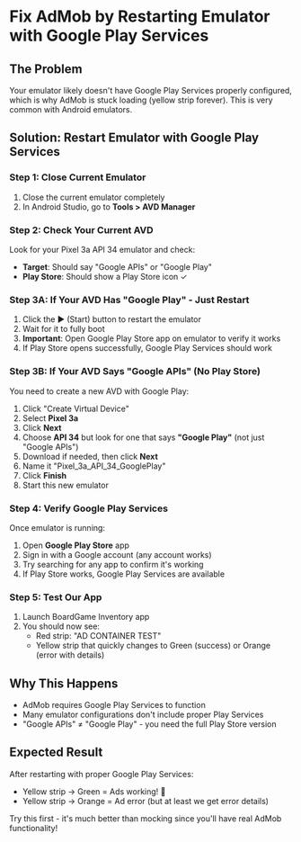 # Fix AdMob by Restarting Emulator with Google Play Services

## The Problem
Your emulator likely doesn't have Google Play Services properly configured, which is why AdMob is stuck loading (yellow strip forever). This is very common with Android emulators.

## Solution: Restart Emulator with Google Play Services

### Step 1: Close Current Emulator
1. Close the current emulator completely
2. In Android Studio, go to **Tools > AVD Manager**

### Step 2: Check Your Current AVD
Look for your Pixel 3a API 34 emulator and check:
- **Target**: Should say "Google APIs" or "Google Play" 
- **Play Store**: Should show a Play Store icon ✓

### Step 3A: If Your AVD Has "Google Play" - Just Restart
1. Click the ▶️ (Start) button to restart the emulator
2. Wait for it to fully boot
3. **Important**: Open Google Play Store app on emulator to verify it works
4. If Play Store opens successfully, Google Play Services should work

### Step 3B: If Your AVD Says "Google APIs" (No Play Store)
You need to create a new AVD with Google Play:
1. Click "Create Virtual Device"
2. Select **Pixel 3a** 
3. Click **Next**
4. Choose **API 34** but look for one that says **"Google Play"** (not just "Google APIs")
5. Download if needed, then click **Next**
6. Name it "Pixel_3a_API_34_GooglePlay"
7. Click **Finish**
8. Start this new emulator

### Step 4: Verify Google Play Services
Once emulator is running:
1. Open **Google Play Store** app
2. Sign in with a Google account (any account works)
3. Try searching for any app to confirm it's working
4. If Play Store works, Google Play Services are available

### Step 5: Test Our App
1. Launch BoardGame Inventory app
2. You should now see:
   - Red strip: "AD CONTAINER TEST"
   - Yellow strip that quickly changes to Green (success) or Orange (error with details)

## Why This Happens
- AdMob requires Google Play Services to function
- Many emulator configurations don't include proper Play Services
- "Google APIs" ≠ "Google Play" - you need the full Play Store version

## Expected Result
After restarting with proper Google Play Services:
- Yellow strip → Green = Ads working! 🎉
- Yellow strip → Orange = Ad error (but at least we get error details)

Try this first - it's much better than mocking since you'll have real AdMob functionality!
